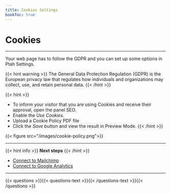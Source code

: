```yaml
---
title: Cookies Settings
bookToc: true
---
```


# Cookies
***

Your web page has to follow the GDPR and you can set up some options in Ptah Settings.

{{< hint warning >}}
The General Data Protection Regulation (GDPR) is the European privacy law that regulates how individuals and organizations may collect, use, and retain personal data.
{{< /hint >}}

{{< hint >}}
- To inform your visitor that you are using Cookies and receive their approval, open the panel SEO.
- Enable the *Use Cookies*.
- Upload a Cookie Policy PDF file
- Click the *Save button* and view the result in Preview Mode.
{{< /hint >}}

{{< figure src="/images/cookie-policy.png">}}

***

{{< hint info >}}
**Next steps**
{{< /hint >}}

- [Connect to Mailchimp](/docs/integrations-mailchimp/)
- [Connect to Google Analytics](/docs/integrations-ga/)

***

{{< questions >}}{{< questions-text >}}{{< /questions-text >}}{{< /questions >}}